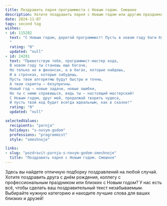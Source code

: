 ```yaml
---
title: Поздравить парня программиста с Новым годом. Смешное
description: Хотите поздравить парня с Новым годом или другим праздником? Наш ИИ создаст незабываемое поздравление, а вы обязательно выделитесь среди других.  
date: 2024-11-07
tags: second tag
wishes:
- id: 115282
  text: "С Новым годом, дорогой программист! Пусть в новом году баги будут только в чужом коде, а твой код будет работать так быстро, что даже Дед Мороз позавидует! Желаю тебе море гигабайтов счастья, терабайты здоровья и петабайты удачи!  И чтобы дедлайн на счастье никогда не наступал!
  "
  rating: "0"
  updated: "null"
- id: 24281
  text: "Приветствую тебя, программист-мастер кода,
  В новом году ты станешь еще богаче,
  Но только не в финансах, а в багах, которые найдешь,
  И в строчках, которые забудешь.
  Пусть твои алгоритмы будут быстры и точны,
  А твои скрипты – безупречны.
  Новый год – новые задачи, новые ошибки,
  Но ты с ними справишься, ведь ты – настоящий мастерский!
  С Новым годом, друг мой, продолжай творить чудеса,
  И пусть твой код будет всегда идеальным, как в сказке!"
  rating: "0"
  updated: "null"

selectedValues:
  recipients: "parnja"
  holidays: "s-novym-godom"
  professions: "programmist"
  style: "smeshnoje"

links:
- slug: "pozdravit-parnja-s-novym-godom-smeshnoje"
  title: "Поздравить парня с Новым годом. Смешное"
---
```


Здесь вы найдете отличную подборку поздравлений на любой случай.
Хотите поздравить друга с днём рождения, коллегу с профессиональным праздником или близких с Новым годом? У нас есть всё, чтобы сделать ваш поздравительный текст незабываемым. Выбирайте нужную категорию и находите лучшие слова для ваших близких и друзей!
